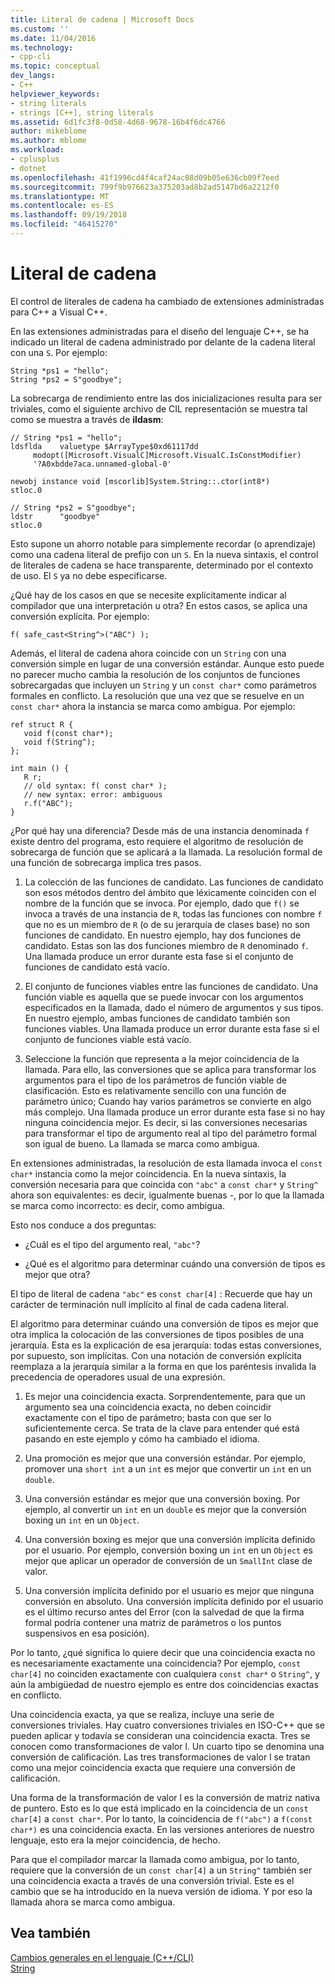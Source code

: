 ```yaml
---
title: Literal de cadena | Microsoft Docs
ms.custom: ''
ms.date: 11/04/2016
ms.technology:
- cpp-cli
ms.topic: conceptual
dev_langs:
- C++
helpviewer_keywords:
- string literals
- strings [C++], string literals
ms.assetid: 6d1fc3f8-0d58-4d68-9678-16b4f6dc4766
author: mikeblome
ms.author: mblome
ms.workload:
- cplusplus
- dotnet
ms.openlocfilehash: 41f1996cd4f4caf24ac08d09b05e636cb09f7eed
ms.sourcegitcommit: 799f9b976623a375203ad8b2ad5147bd6a2212f0
ms.translationtype: MT
ms.contentlocale: es-ES
ms.lasthandoff: 09/19/2018
ms.locfileid: "46415270"
---
```

# <a name="string-literal"></a>Literal de cadena

El control de literales de cadena ha cambiado de extensiones administradas para C++ a Visual C++.

En las extensiones administradas para el diseño del lenguaje C++, se ha indicado un literal de cadena administrado por delante de la cadena literal con una `S`. Por ejemplo:

```
String *ps1 = "hello";
String *ps2 = S"goodbye";
```

La sobrecarga de rendimiento entre las dos inicializaciones resulta para ser triviales, como el siguiente archivo de CIL representación se muestra tal como se muestra a través de **ildasm**:

```
// String *ps1 = "hello";
ldsflda    valuetype $ArrayType$0xd61117dd
     modopt([Microsoft.VisualC]Microsoft.VisualC.IsConstModifier)
     '?A0xbdde7aca.unnamed-global-0'

newobj instance void [mscorlib]System.String::.ctor(int8*)
stloc.0

// String *ps2 = S"goodbye";
ldstr      "goodbye"
stloc.0
```

Esto supone un ahorro notable para simplemente recordar (o aprendizaje) como una cadena literal de prefijo con un `S`. En la nueva sintaxis, el control de literales de cadena se hace transparente, determinado por el contexto de uso. El `S` ya no debe especificarse.

¿Qué hay de los casos en que se necesite explícitamente indicar al compilador que una interpretación u otra? En estos casos, se aplica una conversión explícita. Por ejemplo:

```
f( safe_cast<String^>("ABC") );
```

Además, el literal de cadena ahora coincide con un `String` con una conversión simple en lugar de una conversión estándar. Aunque esto puede no parecer mucho cambia la resolución de los conjuntos de funciones sobrecargadas que incluyen un `String` y un `const char*` como parámetros formales en conflicto. La resolución que una vez que se resuelve en un `const char*` ahora la instancia se marca como ambigua. Por ejemplo:

```
ref struct R {
   void f(const char*);
   void f(String^);
};

int main () {
   R r;
   // old syntax: f( const char* );
   // new syntax: error: ambiguous
   r.f("ABC"); 
}
```

¿Por qué hay una diferencia? Desde más de una instancia denominada `f` existe dentro del programa, esto requiere el algoritmo de resolución de sobrecarga de función que se aplicará a la llamada. La resolución formal de una función de sobrecarga implica tres pasos.

1. La colección de las funciones de candidato. Las funciones de candidato son esos métodos dentro del ámbito que léxicamente coinciden con el nombre de la función que se invoca. Por ejemplo, dado que `f()` se invoca a través de una instancia de `R`, todas las funciones con nombre `f` que no es un miembro de `R` (o de su jerarquía de clases base) no son funciones de candidato. En nuestro ejemplo, hay dos funciones de candidato. Estas son las dos funciones miembro de `R` denominado `f`. Una llamada produce un error durante esta fase si el conjunto de funciones de candidato está vacío.

1. El conjunto de funciones viables entre las funciones de candidato. Una función viable es aquella que se puede invocar con los argumentos especificados en la llamada, dado el número de argumentos y sus tipos. En nuestro ejemplo, ambas funciones de candidato también son funciones viables. Una llamada produce un error durante esta fase si el conjunto de funciones viable está vacío.

1. Seleccione la función que representa a la mejor coincidencia de la llamada. Para ello, las conversiones que se aplica para transformar los argumentos para el tipo de los parámetros de función viable de clasificación. Esto es relativamente sencillo con una función de parámetro único; Cuando hay varios parámetros se convierte en algo más complejo. Una llamada produce un error durante esta fase si no hay ninguna coincidencia mejor. Es decir, si las conversiones necesarias para transformar el tipo de argumento real al tipo del parámetro formal son igual de bueno. La llamada se marca como ambigua.

En extensiones administradas, la resolución de esta llamada invoca el `const char*` instancia como la mejor coincidencia. En la nueva sintaxis, la conversión necesaria para que coincida con `"abc"` a `const char*` y `String^` ahora son equivalentes: es decir, igualmente buenas -, por lo que la llamada se marca como incorrecto: es decir, como ambigua.

Esto nos conduce a dos preguntas:

- ¿Cuál es el tipo del argumento real, `"abc"`?

- ¿Qué es el algoritmo para determinar cuándo una conversión de tipos es mejor que otra?

El tipo de literal de cadena `"abc"` es `const char[4]` : Recuerde que hay un carácter de terminación null implícito al final de cada cadena literal.

El algoritmo para determinar cuándo una conversión de tipos es mejor que otra implica la colocación de las conversiones de tipos posibles de una jerarquía. Esta es la explicación de esa jerarquía: todas estas conversiones, por supuesto, son implícitas. Con una notación de conversión explícita reemplaza a la jerarquía similar a la forma en que los paréntesis invalida la precedencia de operadores usual de una expresión.

1. Es mejor una coincidencia exacta. Sorprendentemente, para que un argumento sea una coincidencia exacta, no deben coincidir exactamente con el tipo de parámetro; basta con que ser lo suficientemente cerca. Se trata de la clave para entender qué está pasando en este ejemplo y cómo ha cambiado el idioma.

1. Una promoción es mejor que una conversión estándar. Por ejemplo, promover una `short int` a un `int` es mejor que convertir un `int` en un `double`.

1. Una conversión estándar es mejor que una conversión boxing. Por ejemplo, al convertir un `int` en un `double` es mejor que la conversión boxing un `int` en un `Object`.

1. Una conversión boxing es mejor que una conversión implícita definido por el usuario. Por ejemplo, conversión boxing un `int` en un `Object` es mejor que aplicar un operador de conversión de un `SmallInt` clase de valor.

1. Una conversión implícita definido por el usuario es mejor que ninguna conversión en absoluto. Una conversión implícita definido por el usuario es el último recurso antes del Error (con la salvedad de que la firma formal podría contener una matriz de parámetros o los puntos suspensivos en esa posición).

Por lo tanto, ¿qué significa lo quiere decir que una coincidencia exacta no es necesariamente exactamente una coincidencia? Por ejemplo, `const char[4]` no coinciden exactamente con cualquiera `const char*` o `String^`, y aún la ambigüedad de nuestro ejemplo es entre dos coincidencias exactas en conflicto.

Una coincidencia exacta, ya que se realiza, incluye una serie de conversiones triviales. Hay cuatro conversiones triviales en ISO-C++ que se pueden aplicar y todavía se consideran una coincidencia exacta. Tres se conocen como transformaciones de valor l. Un cuarto tipo se denomina una conversión de calificación. Las tres transformaciones de valor l se tratan como una mejor coincidencia exacta que requiere una conversión de calificación.

Una forma de la transformación de valor l es la conversión de matriz nativa de puntero. Esto es lo que está implicado en la coincidencia de un `const char[4]` a `const char*`. Por lo tanto, la coincidencia de `f("abc")` a `f(const char*)` es una coincidencia exacta. En las versiones anteriores de nuestro lenguaje, esto era la mejor coincidencia, de hecho.

Para que el compilador marcar la llamada como ambigua, por lo tanto, requiere que la conversión de un `const char[4]` a un `String^` también ser una coincidencia exacta a través de una conversión trivial. Este es el cambio que se ha introducido en la nueva versión de idioma. Y por eso la llamada ahora se marca como ambigua.

## <a name="see-also"></a>Vea también

[Cambios generales en el lenguaje (C++/CLI)](../dotnet/general-language-changes-cpp-cli.md)<br/>
[String](../windows/string-cpp-component-extensions.md)